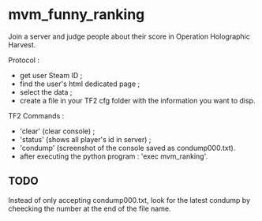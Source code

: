 # mvm_funny_ranking
Join a server and judge people about their score in Operation Holographic Harvest.

Protocol :
- get user Steam ID ;
- find the user's html dedicated page ;
- select the data ;
- create a file in your TF2 cfg folder with the information you want to disp.

TF2 Commands :
- 'clear' (clear console) ;
- 'status' (shows all player's id in server) ;
- 'condump' (screenshot of the console saved as condump000.txt).
- after executing the python program : 'exec mvm_ranking'.

## TODO
Instead of only accepting condump000.txt, look for the latest condump by cheecking the number at the end of the file name.